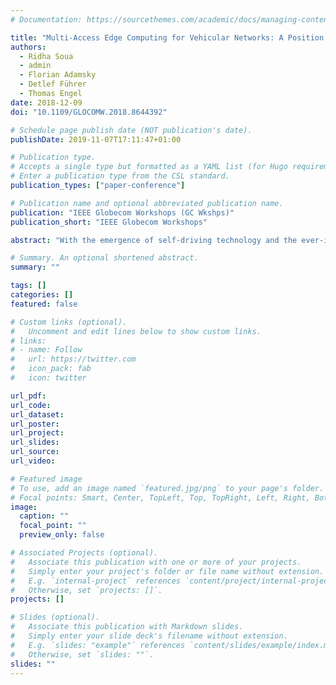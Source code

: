 ```yaml
---
# Documentation: https://sourcethemes.com/academic/docs/managing-content/

title: "Multi-Access Edge Computing for Vehicular Networks: A Position Paper"
authors: 
  - Ridha Soua
  - admin
  - Florian Adamsky
  - Detlef Führer
  - Thomas Engel
date: 2018-12-09
doi: "10.1109/GLOCOMW.2018.8644392"

# Schedule page publish date (NOT publication's date).
publishDate: 2019-11-07T17:11:47+01:00

# Publication type.
# Accepts a single type but formatted as a YAML list (for Hugo requirements).
# Enter a publication type from the CSL standard.
publication_types: ["paper-conference"]

# Publication name and optional abbreviated publication name.
publication: "IEEE Globecom Workshops (GC Wkshps)"
publication_short: "IEEE Globecom Workshops"

abstract: "With the emergence of self-driving technology and the ever-increasing demand of bandwidth-hungry applications, providing the required latency, security and computational capabilities is becoming a challenging task. Although being evolving, traditional vehicular radio access technologies, namely WLAN/IEEE 802.11p and cellular networks cannot meet all the requirements of future Cooperative, Connected and Automated Mobility (CCAM). In addition, current vehicular architectures are not sufficiently flexible to support the highly heterogeneous landscape of emerging communication technologies, such as mmWave, Cellular Vehicle-to-Everything (C-V2X), and Visible Light Communication (VLC). To this aim, Multi-access Edge Computing (MEC) has been recently proposed to enhance the quality of passengers experience in delay-sensitive applications. In this paper, we discuss the in-premises features of MEC and the need of supporting technologies, such as Software Defined Networking (SDN) and Network Function Virtualization (NFV), to fulfil the requirements in terms of responsiveness, reliability and resiliency. The latter is of paramount importance for automated services, which are supposed to be always-on and always-available. We outline possible solutions for mobility-aware computation offloading, dynamic spectrum sharing, and interference mitigation. Also, by revealing MEC-inherent security vulnerabilities, we argue for the need of adequate security and privacy-preserving schemes in MEC-enabled vehicular architectures."

# Summary. An optional shortened abstract.
summary: ""

tags: []
categories: []
featured: false

# Custom links (optional).
#   Uncomment and edit lines below to show custom links.
# links:
# - name: Follow
#   url: https://twitter.com
#   icon_pack: fab
#   icon: twitter

url_pdf:
url_code:
url_dataset:
url_poster:
url_project:
url_slides:
url_source:
url_video:

# Featured image
# To use, add an image named `featured.jpg/png` to your page's folder. 
# Focal points: Smart, Center, TopLeft, Top, TopRight, Left, Right, BottomLeft, Bottom, BottomRight.
image:
  caption: ""
  focal_point: ""
  preview_only: false

# Associated Projects (optional).
#   Associate this publication with one or more of your projects.
#   Simply enter your project's folder or file name without extension.
#   E.g. `internal-project` references `content/project/internal-project/index.md`.
#   Otherwise, set `projects: []`.
projects: []

# Slides (optional).
#   Associate this publication with Markdown slides.
#   Simply enter your slide deck's filename without extension.
#   E.g. `slides: "example"` references `content/slides/example/index.md`.
#   Otherwise, set `slides: ""`.
slides: ""
---
```

